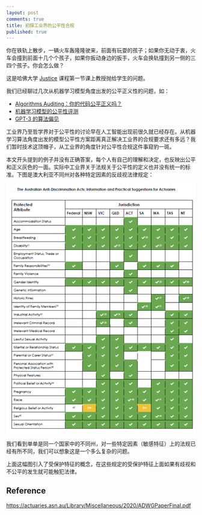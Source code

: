 ```yaml
---
layout: post
comments: true
title: 初探工业界的公平性合规
published: true
---
```


你在铁轨上散步，一辆火车轰隆隆驶来，前面有玩耍的孩子；如果你无动于衷，火车会撞到前面十几个个孩子，如果你扳动身边的扳手，火车会换轨撞到另一侧的三四个孩子。你会怎么做？

这是哈佛大学 [Justice](https://online-learning.harvard.edu/course/justice?delta=1) 课程第一节课上教授抛给学生的问题。

我们已经聊过几次从机器学习模型角度出发的公平正义性的问题，如：

* [Algorithms Auditing：你的代码公平正义吗？](http://www.crownpku.com/2018/11/14/Algorithms-Auditing-%E4%BD%A0%E7%9A%84%E4%BB%A3%E7%A0%81%E5%85%AC%E5%B9%B3%E6%AD%A3%E4%B9%89%E5%90%97.html)
* [机器学习模型的公平性评测](http://www.crownpku.com/2020/08/07/%E6%9C%BA%E5%99%A8%E5%AD%A6%E4%B9%A0%E6%A8%A1%E5%9E%8B%E7%9A%84%E5%85%AC%E5%B9%B3%E6%80%A7%E8%AF%84%E6%B5%8B.html)
* [GPT-3 的算法偏见](http://www.crownpku.com/2020/09/03/%E4%B8%8EGPT-3%E8%81%8A%E5%A4%A9%E6%90%9E%E5%AE%9Achatbot%E8%AE%AD%E7%BB%83%E6%95%B0%E6%8D%AE.html)

工业界乃至哲学界对于公平性的讨论早在人工智能出现前很久就已经存在。从机器学习算法角度出发的模型公平性方案距离真正解决工业界的合规要求还有多远？我们暂时技术这顶帽子，从工业界的角度针对公平性合规这件事窥豹一斑。

本文开头提到的例子并没有正确答案，每个人有自己的理解和决定，也反映出公平和正义灰色的一面。实际中工业界关于法规关于公平性的定义也并没有统一的标准。下图是澳大利亚不同州对各种特定因素的反歧视法律规定：

![](/images/202009/2.png)

我们看到单单是同一个国家中的不同州，对一些特定因素（敏感特征）上的法规已经有所不同，我们可以想象这是一个多么复杂的问题。

上面这幅图引入了受保护特征的概念，在这些规定的受保护特征上面如果有歧视和不公平的发生就可能触犯法律。

## Reference
https://actuaries.asn.au/Library/Miscellaneous/2020/ADWGPaperFinal.pdf



